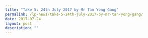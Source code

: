 ```yaml
---
title: "Take 5: 24th July 2017 by Mr Tan Yong Gang"
permalink: /lp-news/take-5-24th-july-2017-by-mr-tan-yong-gang/
date: 2017-07-24
layout: post
description: ""
---
```

